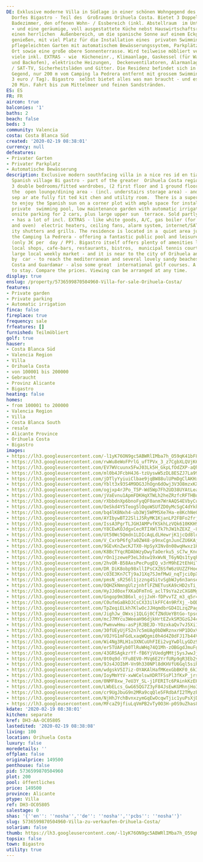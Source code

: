 ```yaml
---
DE: Exklusive moderne Villa in Südlage in einer schönen Wohngegend des spanischen
  Dorfes Bigastro - Teil des  Großraums Orihuela Costa. Bietet 3 Doppelzimmer - 2
  Badezimmer, den offenen Wohn- / Essbereich (inkl. Abstellraum  im Untergeschoss)
  - und eine geräumige, voll ausgestattete Küche nebst Hauswirtschaftsraum. Es gibt
  einen herrlichen  Außenbereich, um die spanische Sonne auf einem Eckgrundstück zu
  genießen, mit viel Platz für die Installation eines  privaten Swimmingpools, einen
  pflegeleichten Garten mit automatischem Bewässerungssystem, Parkplätze für 2 Autos  vor
  Ort sowie eine große obere Sonnenterrasse. Wird teilweise möbliert verkauft - hat
  viele inkl. EXTRAS - wie  Kücheneinr., Klimaanlage, Gaskessel (für Warmwasserbereitung
  und Backofen), elektrische Heizungen,  Deckenventilatoren, Alarmanlage, Internet
  / SAT-TV, Sicherheitsläden und Gitter. Die Residenz befindet sich in einer  ruhigen
  Gegend, nur 200 m vom Camping la Pedrera entfernt mit grossem Swimming Pool (nur
  3 euro / Tag). Bigastro  selbst bietet alles was man braucht - und es sind nur ca.
  20 Min. Fahrt bis zum Mittelmeer und feinen Sandstränden.
ES: ES
FR: FR
aircon: true
balconies: '1'
baths: 2
beach: false
beds: 3
community: Valencia
costa: Costa Blanca Süd
created: '2020-02-19 08:38:01'
currency: null
defeatures:
- Privater Garten
- Privater Parkplatz
- Automatische Bewässerung
description: Exclusive modern southfacing villa in a nice res id en tial area of the
  Spanish village Bi gastro - part of the greater  Orihuela Costa region. Offering
  3 double bedrooms/fitted wardrobes, (2 first floor and 1 ground floor) - 2 bathrooms,
  the  open lounge/dining area - (incl. understairs storage area) - and a good sized
  sep ar ate fully fit ted kit chen and utility room.  There is a superb outside space
  to enjoy the Spanish sun on a corner plot with ample space for installation of a
  private  swimming pool, low maintenance garden with automatic irrigation system,
  onsite parking for 2 cars, plus large upper sun  terrace. Sold partly furnished
  - has a lot of incl. EXTRAS - like white goods, A/C, gas boiler (for water heating
  and oven)  electric heaters, ceiling fans, alarm system, internet/SAT TV, se cur
  ity shutters and grills. The residence is located in a  quiet area just 200m to
  the Camping la Pedrera - offering a fantastic public pool and leisure facilities
  (only 3€ per  day / PP). Bigastro itself offers plenty of amenities like supermarkets,
  local shops, cafe-bars, restaurants, bistros,  municipal tennis courts and pool,
  large local weekly market - and it is near to the city of Orihuela and just 20 minutes
  by  car - to reach the mediterranean and several lovely sandy beaches of Orihuela
  Costa and Guardamar - also some great  international golf courses. A perfect place
  to stay. Compare the prices. Viewing can be arranged at any time.
display: true
enslug: /property/5736599870504960-Villa-for-sale-Orihuela-Costa/
features:
- Private garden
- Private parking
- Automatic irrigation
finca: false
fireplace: true
frequency: sale
frfeatures: []
furnished: Teilmöbliert
golf: true
hauser:
- Costa Blanca Süd
- Valencia Region
- Villa
- Orihuela Costa
- von 100001 bis 200000
- Gebraucht
- Provinz Alicante
- Bigastro
heating: false
homes:
- from 100001 to 200000
- Valencia Region
- Villa
- Costa Blanca South
- resale
- Alicante Province
- Orihuela Costa
- Bigastro
images:
- https://lh3.googleusercontent.com/-l1yK76ON9gc5ABWRlIMba7h_O59qK41bF8gY1a0mb_8Yutd2PACOJx-V7cG42IT-anweADhm0OeYDT7wPx5NA=w640-rj-e30-l100
- https://lh3.googleusercontent.com/rwWu8eWoFPrlG_ufTPVx_3_z7CgbXLQVjK6daq2kKLknaugTAvwnsDQLqKyhKZTxss257Edc67E5tJBbTgYknw=w640-rj-e30-l100
- https://lh3.googleusercontent.com/EV7WVcuunx5FwJ03Lk5H_GkpLfOdZXP-aQh_RZ6Oa8LfY4EwWNVSnyCQny2DqywhEhoYyehc35UxSHpQ0zk4SA=w640-rj-e30-l100
- https://lh3.googleusercontent.com/ml0b4JFcbH4J6-tzUyswW5zDL8ESZJ7La99T86P1OsIeLJW_YHmgrX9fN3ndxi8sVrUuYz9VMKzEbLAJ1nEQ=w640-rj-e30-l100
- https://lh3.googleusercontent.com/jDTlyYyiuiClbae9jqBW88ulUPmDgClAKHx3tXn-p3g_EqDW8RXNsworT4seMR3k5Lk0njy5-lQKwM5lwiwGwg=w640-rj-e30-l100
- https://lh3.googleusercontent.com/Yblt3x93S4M9DG3JhOgn6dOwj3V3O8mzxKXgS62UR4zZbSe9yQiGETDirlHo_fmwSbS74pzrl9lLpDiOoT-8=w640-rj-e30-l100
- https://lh3.googleusercontent.com/ogjxp4rJPo_T5P-Wd5Wp7Fh2UD38UYAtLeahQ9o-v2N4RTnaZu8LxKYzqNED_XS4j4-bD3c7axXXbULPG5jL=w640-rj-e30-l100
- https://lh3.googleusercontent.com/jVaEvnu1ApmFDKHqXTWLh2heZRzfcRFTHBqrtokEsDPZQkVbYy2fP4NKi_918Br8vorU3LMlTUugLOmNkCGP=w640-rj-e30-l100
- https://lh3.googleusercontent.com/rXbbdnXp6bnoFyqQF0anm7WrAAQS4EVbyCunX_f9nHNtRRMrK-MmklLWj2fVpLC7xuypih-oOO9GKe416Ybh=w640-rj-e30-l100
- https://lh3.googleusercontent.com/OeSkd4YSTeog5lOqoWSUfZD0yMcSgC4dYkkGb9dbbuu0oksd3_D2bjcpR1Od0xuAo7bK26CTJXTLIdjciIAd1A=w640-rj-e30-l100
- https://lh3.googleusercontent.com/bq4lKBNxh4-ub3Wj5WPMSXe7Ha-e8KchNe0Q2CknkaD8mcp1oZUYD1g1S1HgOE-vqnzkA05Kbkz2DO15dWX3=w640-rj-e30-l100
- https://lh3.googleusercontent.com/AYIbywBT22SliJ5RyMK1KjanLP2FBFo2frj47IawHBou_-muI54RAbImPGLWf0namKdhxSReVigs9248vkxkbA=w640-rj-e30-l100
- https://lh3.googleusercontent.com/IssA3PgrTLJGHJAMPvfKSkhLzVQk610KKH9y3P3pUQGMgcDa1qin4UOngyrYiiMMgHoYvqpJX4U4OlIsMPXM=w640-rj-e30-l100
- https://lh3.googleusercontent.com/Y8CEwKOJdgxCecRTIXWlTk7hJW1hZEXZ_-8YGoeFwO9S1FG10VT4CrXxFvx17wWnHg4yYAX5jE-FruKUyMfK=w640-rj-e30-l100
- https://lh3.googleusercontent.com/Ut50Wc5Qmdn1LDIcAqLdLHewrjK1jcQd8locEThxJwPpA_PAlrJUL2kfWyQ_gIb2yaeLeffp5k4bNFuJCcXw=w640-rj-e30-l100
- https://lh3.googleusercontent.com/V_CxrbP6fg7a0ZW48-p9nxCgnJunCZU6KAje7mWyEMWlz40ac5g-7Uy8LOOTRu4Tx8XoszlTL4_T31IKsvGJ3g=w640-rj-e30-l100
- https://lh3.googleusercontent.com/9GEvKnZwcKJTX0-HpSyXINv8n08wqHwxz1HYzT3zuPrJLnfq1m1VxtvVxEtKoaxCoTxFosbAD4gVciGsXis=w640-rj-e30-l100
- https://lh3.googleusercontent.com/K8BcTYqcRDAbWzyDwyTaOerku5_sC7w_KnqvAaqOmdzkshRCtL0t1OYUxfQ5DTvWbVEr6Ia_xaEs6d8GsFy3=w640-rj-e30-l100
- https://lh3.googleusercontent.com/rOn1jzeweP3eL3dsw19xWvN_T6yNQs1tyqPuo-J4MsdhiwKSCs9jtgJ73G6TfJdUWznX335P643qCtA6g4rI=w640-rj-e30-l100
- https://lh3.googleusercontent.com/2hvOR-B58AxsPecPugEQ_v3rM9hE2tEhHiTGjOZDKzLPNGGogWx3bzqhyfHUwbylFlPbNd6lGewMMdKN7-vw=w640-rj-e30-l100
- https://lh3.googleusercontent.com/DR_DiK8obp98xllIPsCXZ6SfW6zUUZZFHoe_Xe4tHHMb2HNCdt9j3N4abEPGFKoH6mzF1iLrW0afAWkDAmbHVQ=w640-rj-e30-l100
- https://lh3.googleusercontent.com/cO3E3Kn7CTj9aJ1Xq7SJmfMwU_nqTjci0pXU6eTpMqtxWBDqe-rQmNSp9btGd0-MTMvRXTD6qXnqYYaazJ3W=w640-rj-e30-l100
- https://lh3.googleusercontent.com/pmsN_sR256l1jzzng4SitvSgbWJy6n3anse6PMg3FiDfq3Q1U5jdTaogBs9Eg9rbcZv2tAQM93K6Z0rv_oUgig=w640-rj-e30-l100
- https://lh3.googleusercontent.com/OQHZkNmngUlzjnhflFZNETusKA9cHD2sTi_i2LB1X9L4KWWJTyKMgZcmumAX8mWSU7x3fPR6RKQt3rTTkiiwiA=w640-rj-e30-l100
- https://lh3.googleusercontent.com/HyJJd0oxfXKaOFmTnG_aclT9sYa2zCXG8MgPnpGA2D9IxDJmJayS1RRI2jGac5rmeBNjqd5E8wMucjpm1hI=w640-rj-e30-l100
- https://lh3.googleusercontent.com/Gngop9m3B6xl_ojjJxH-fDPvvTZ_m3_q5r4e8fcGXxCfLsybAskSuKyb4HEWmKRVKcUBex1A-3RyW97hYpWV=w640-rj-e30-l100
- https://lh3.googleusercontent.com/C0ufmGaBkDJCsCX33ilkFFC4n9RfXj_-bODfdP2aiwF0AD9rki8nzqIipZCYjKtEX0hu8iQAA491xaXoIOMu=w640-rj-e30-l100
- https://lh3.googleusercontent.com/TpZeqiELkh7KlwOcJJHqmdbrGD4ILzqZPagBNEEClRm_BH0cV7gbW60rQ6A22JqlzHFBZ5UnR73BnI2gCIAmxw=w640-rj-e30-l100
- https://lh3.googleusercontent.com/JighJw_OWxsj1QLGj0CfZNdUeYBtGo-tpsdY5KFqSWYQsPD77ZtpDa7vebuleh62HxcFvtmHO_TSlH1xrs0=w640-rj-e30-l100
- https://lh3.googleusercontent.com/mcJ7MYcu3WeeaH96djkHrtEZvkSM3GzGJ4crKeAL-mvkqxGWFucp7B_dt90biFT5_XtYH2xjFtoQphAJwjCPCg=w640-rj-e30-l100
- https://lh3.googleusercontent.com/PwmvwHmu-asPjRJBEJD-YOzxkaQv7vJ5Xi1itVu0zXziWLSh5s-lL8IHIS94SzQxeLxiYetCbNxtD2yziUSbMw=w640-rj-e30-l100
- https://lh3.googleusercontent.com/30fUEyUjF52n7c5mUAg0bDWRznxrHP1DOxVn0jRaW5llgq0iufix856xtMdAVQv-ZM0WwL_rSfY2dv2EU647=w640-rj-e30-l100
- https://lh3.googleusercontent.com/VOJYG1mFGdLxaqWQgmi0h4d4Z0dFJ17b44VbR_QizxF8xXCeRQYN1s6uawjUZfQzseI6Ryp8NwRW2EyVmPA=w640-rj-e30-l100
- https://lh3.googleusercontent.com/Wi4Ng3RLH1u3XNCuUhFIEi2vgYwDlLyGDz9-Rcc2GwwNZQVodlI9uyFuA6atbl2b2X5_53qYcNwmhPPhoriczA=w640-rj-e30-l100
- https://lh3.googleusercontent.com/er5TUAFyb0TlRuWHq74Q1Mh-zOBGgdJmuFgbHbsVhLSe5s5ssx2oWK4lcL0acoEO5UCbYSp6NuhRWqmr5FkU=w640-rj-e30-l100
- https://lh3.googleusercontent.com/43GRSAgkzrYf-fB6YjVUedgMMtj5ysJwwJjSvVX6lEpUsBpQuX3uHEvXu55WWf_E3gIIPM9sohTMlyNtNE8i=w640-rj-e30-l100
- https://lh3.googleusercontent.com/0t0q9d-YFu8EV0-MVq6E2YrfURp9gR3Eb2yuEc_HlyjO5PbqtUKRB0_PPpZugyk4U4k3YtRsAYLEz-hh0BpI=w640-rj-e30-l100
- https://lh3.googleusercontent.com/9Js4JOIbM-Vn9h330NPl8dKHVfU6Gql5siRdzFqp1slQa3KVWRm12vHgzt7Vr3HFwHiVG5m-miJuYLL-FC9I=w640-rj-e30-l100
- https://lh3.googleusercontent.com/wdgskV5I7iz-OYAKAlHafMKexGbBKF0_6kI3xwb8A5ldw_KN2n9kW8MCz-raOMsYl_HYamJ5oQbwXcPYF2E=w640-rj-e30-l100
- https://lh3.googleusercontent.com/IoyMmYtV-xwWCelswXDRTFSsPl3fKxP_jrsIsvprdjN_kc0Aa2u7isUan_5nk4m7MoRn75akkHa9vRqF4QAr=w640-rj-e30-l100
- https://lh3.googleusercontent.com/0NMF8xw_7eU3Y_SL-j1FERITc6PAinkKzEHP7OIPONIAKipbkxfAF2f3jyAMCjaaHwuuPB1Pqmya3QxEoNs=w640-rj-e30-l100
- https://lh3.googleusercontent.com/LWbELcs_GwG65QG7Z3yF84JsEwKGMhnjHo3k4G5e-uPGuqZXwkN0Ff2IauAG0d5sT6b43_GjqxGwsHLu_P_lCA=w640-rj-e30-l100
- https://lh3.googleusercontent.com/cr9UgJbuG9n2MRa9cqQle5FRdbAfI2TMyzbHebx-RQG3GH-s38pEFS6LLm5bnt2piRYux9dimX73QfhnuZFF=w640-rj-e30-l100
- https://lh3.googleusercontent.com/NjHhJYchBvnxzymGqEwOcqwTjic1yuPsXjDcGIzRiXxhU1AJsehJAEY3Sc-OLewLAha6uMbVjSmp8JdD1Qj5=w640-rj-e30-l100
- https://lh3.googleusercontent.com/MFcaZ9jfiuLqVmPB2vTy0O3H-p0S9uZhas8fSEM2qOeUDzOF4HGYIB7_Z832_2MvaA9YBDof-QItDKbAYCE=w640-rj-e30-l100
kdate: '2020-02-19 08:38:01'
kitchen: separate
kref: DH3-AA-OC05805
lastedited: '2020-02-19 08:38:08'
living: 100
location: Orihuela Costa
luxury: false
moredetails: ''
offplan: false
originalprice: 149500
penthouse: false
pid: 5736599870504960
plot: 200
pool: öffentliches
price: 149500
province: Alicante
ptype: Villa
ref: DH3-OC05805
salestage: 0
shas: '{''en'': ''nosha'',''de'': ''nosha'',''pcbs'': ''nosha''}'
slug: 5736599870504960-Villa-zu-verkaufen-Orihuela-Costa/
solarium: false
thumb: https://lh3.googleusercontent.com/-l1yK76ON9gc5ABWRlIMba7h_O59qK41bF8gY1a0mb_8Yutd2PACOJx-V7cG42IT-anweADhm0OeYDT7wPx5NA=w400-h240-n-rj-e30-l100
topsix: false
town: Bigastro
utility: true
---
```

